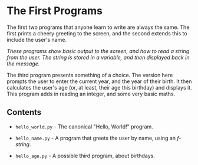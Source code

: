 # The First Programs

The first two programs that anyone learn to write are always the same. The first prints a 
cheery greeting to the screen, and the second extends this to include the user's name.

_These programs show basic output to the screen, and how to read a string from the user. The string
is stored in a variable, and then displayed back in the message._

The third program presents something of a choice. The version here prompts the user to enter
the current year, and the year of their birth. It then calculates the user's age (or, at least,
their age this birthday) and displays it. This program adds in reading an integer, and some
very basic maths.

## Contents

- `hello_world.py` - The canonical "Hello, World!" program.
- `hello_name.py` - A program that greets the user by name, using an _f-string_.

- `hello_age.py` - A possible third program, about birthdays.
